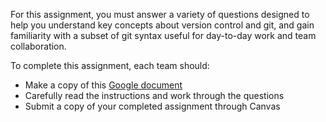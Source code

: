 For this assignment, you must answer a variety of questions designed to help you understand key concepts about version control and git, and gain familiarity with a subset of git syntax useful for day-to-day work and team collaboration.

To complete this assignment, each team should:

* Make a copy of this [Google document][]
* Carefully read the instructions and work through the questions
* Submit a copy of your completed assignment through Canvas

[Google document]: https://docs.google.com/document/d/1MHYUXdM6Wn8rkTcQWAkzs11CigJSufmtSxyMWPIYcmk/edit?usp=sharing
